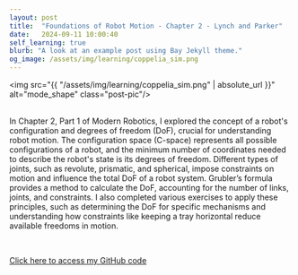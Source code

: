 ```yaml
---
layout: post
title:  "Foundations of Robot Motion - Chapter 2 - Lynch and Parker"
date:   2024-09-11 10:00:40
self_learning: true
blurb: "A look at an example post using Bay Jekyll theme."
og_image: /assets/img/learning/coppelia_sim.png
---
```


<img src="{{ "/assets/img/learning/coppelia_sim.png" | absolute_url }}" alt="mode_shape" class="post-pic"/>
<br />
<br />

In Chapter 2, Part 1  of Modern Robotics, I explored the concept of a robot's configuration and degrees of freedom (DoF), crucial for understanding robot motion. The configuration space (C-space) represents all possible configurations of a robot, and the minimum number of coordinates needed to describe the robot's state is its degrees of freedom. Different types of joints, such as revolute, prismatic, and spherical, impose constraints on motion and influence the total DoF of a robot system. Grubler’s formula provides a method to calculate the DoF, accounting for the number of links, joints, and constraints. I also completed various exercises to apply these principles, such as determining the DoF for specific mechanisms and understanding how constraints like keeping a tray horizontal reduce available freedoms in motion.

<br />

[Click here to access my GitHub code](https://github.com/YaroKazakov/RL-phd/blob/main/robotics_book/Chapter%202%20-%20C-space%20-%20Notes%20and%20Exercises.pdf)

<br />
